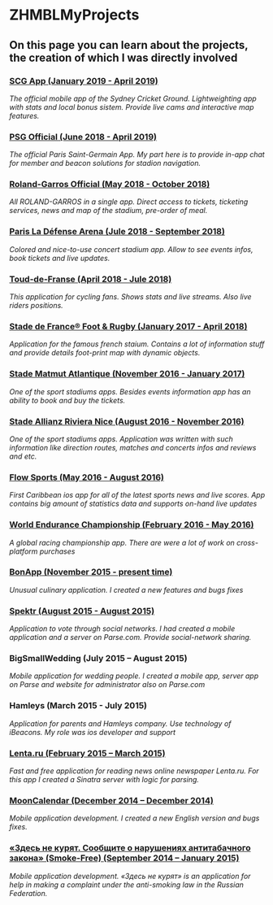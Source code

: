 # ZHMBLMyProjects

## On this page you can learn about the projects, the creation of which I was directly involved

### [SCG App  (January 2019 - April 2019)](https://itunes.apple.com/au/app/scg-app/id1445394026?mt=8)
*The official mobile app of the Sydney Cricket Ground. Lightweighting app with stats and local bonus sistem. Provide live cams and interactive map features.*

### [PSG Official (June 2018 - April 2019)](https://itunes.apple.com/us/app/psg-official/id515968212?mt=8)
*The official Paris Saint-Germain App. My part here is to provide in-app chat for member and beacon solutions for stadion navigation.*

### [Roland-Garros Official (May 2018 - October 2018)](https://itunes.apple.com/us/app/roland-garros-official/id1371584793?mt=8)
*All ROLAND-GARROS in a single app. Direct access to tickets, ticketing services, news and map of the stadium, pre-order of meal.*

### [Paris La Défense Arena (Jule 2018 - September 2018)](https://itunes.apple.com/us/app/paris-la-défense-arena/id1296195165?mt=8)
*Colored and nice-to-use concert stadium app. Allow to see events infos, book tickets and live updates.*

### [Toud-de-Franse (April 2018 - Jule 2018)](https://itunes.apple.com/gb/app/tdf-2018-presented-by-škoda/id537634796?mt=8)
*This application for cycling fans. Shows stats and live streams. Also live riders positions.*

### [Stade de France® Foot & Rugby (January 2017 - April 2018)](https://itunes.apple.com/us/app/stade-de-france-foot-rugby/id819305607?mt=8)
*Application for the famous french staium. Contains a lot of information stuff and provide details foot-print map with dynamic objects.*

### [Stade Matmut Atlantique (November 2016 - January 2017)](https://itunes.apple.com/fr/app/stade-matmut-atlantique/id1069329829?mt=8)
*One of the sport stadiums apps. Besides events information app has an ability to book and buy the tickets.*

### [Stade Allianz Riviera Nice (August 2016 - November 2016)](https://itunes.apple.com/us/app/stade-allianz-riviera-nice/id1041980054?mt=8)
*One of the sport stadiums apps. Application was written with such information like direction routes, matches and concerts infos and reviews and etc.*

### [Flow Sports (May 2016 - August 2016)](https://itunes.apple.com/us/app/flow-sports/id1131631538?mt=8)
*First Caribbean ios app for all of the latest sports news and live scores. App contains big amount of statistics data and supports on-hand live updates*

### [World Endurance Championship (February 2016 - May 2016)](https://itunes.apple.com/us/app/world-endurance-championship/id852396979?mt=8)
*A global racing championship app. There are were a lot of work on cross-platform purchases*

### [BonApp (November 2015 - present time)](https://itunes.apple.com/app/id984491525)
*Unusual culinary application. I created a new features and bugs fixes*

### [Spektr (August 2015 - August 2015)](https://itunes.apple.com/by/app/spektr/id1024940689?mt=8)
*Application to vote through social networks. I had created a mobile application and a server on Parse.com. Provide social-network sharing.*

### BigSmallWedding (July 2015 – August 2015)
*Mobile application for wedding people. I created a mobile app, server app on Parse and website for administrator also on Parse.com*

### Hamleys (March 2015 - July 2015)
*Application for parents and Hamleys company. Use technology of iBeacons. My role was ios developer and support*

### [Lenta.ru (February 2015 – March 2015)](https://itunes.apple.com/by/app/novosti-lenta.ru-neoficial/id975805914?mt=8 )
*Fast and free application for reading news online newspaper Lenta.ru. For this app I created a Sinatra server with logic for parsing.*

### [MoonCalendar (December 2014 – December 2014)](https://itunes.apple.com/ru/app/lunnyj-kalendar-2015/id948196885?mt=8)
*Mobile application development. I created a new English version and bugs fixes.*

### [«Здесь не курят. Сообщите о нарушениях антитабачного закона» (Smoke-Free) (September 2014 – January 2015)](https://itunes.apple.com/ru/app/zdes-ne-kurat.-soobsite-o/id937272715?mt=8)
*Mobile application development. «Здесь не курят» is an application for help in making a complaint under the anti-smoking law in the Russian Federation.*
 
